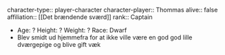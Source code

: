 character-type:: player-character
character-player:: Thommas
alive:: false
affiliation:: [[Det brændende sværd]] 
rank:: Captain

- Age: ?
  Height: ?
  Weight: ?
  Race: Dwarf
- Blev smidt ud hjemmefra for at ikke ville være en god god lille dværgepige og blive gift væk